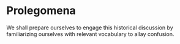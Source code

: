 # Prolegomena

We shall prepare ourselves to engage this historical discussion by familiarizing ourselves with relevant vocabulary to allay confusion.

